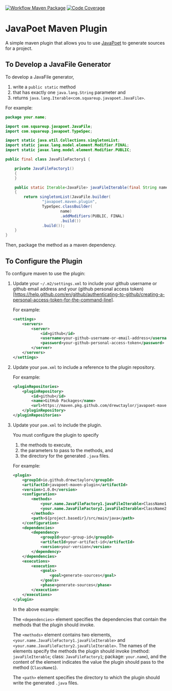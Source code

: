 [![Workflow Maven Package](https://github.com/drewctaylor/javapoet-maven-plugin/workflows/workflow-maven-package/badge.svg)](https://github.com/drewctaylor/javapoet-maven-plugin/workflows/workflow-maven-package/badge.svg)
[![Code Coverage](https://codecov.io/gh/drewctaylor/javapoet-maven-plugin/branch/master/graph/badge.svg)](https://codecov.io/gh/drewctaylor/javapoet-maven-plugin)

# JavaPoet Maven Plugin

A simple maven plugin that allows you to use [JavaPoet](https://github.com/square/javapoet) to generate sources for a project.

## To Develop a JavaFile Generator

To develop a JavaFile generator,  

1) write a `public static` method 
2) that has exactly one `java.lang.String` parameter and 
3) returns `java.lang.Iterable<com.squareup.javapoet.JavaFile>`.

For example:

```java
package your.name;

import com.squareup.javapoet.JavaFile;
import com.squareup.javapoet.TypeSpec;

import static java.util.Collections.singletonList;
import static javax.lang.model.element.Modifier.FINAL;
import static javax.lang.model.element.Modifier.PUBLIC;

public final class JavaFileFactory1 {

    private JavaFileFactory1()
    {
    }

    public static Iterable<JavaFile> javaFileIterable(final String name)
    {
        return singletonList(JavaFile.builder(
                "javapoet.maven.plugin",
                TypeSpec.classBuilder(
                        name)
                        .addModifiers(PUBLIC, FINAL)
                        .build())
                .build());
    }
}
```

Then, package the method as a maven dependency.

## To Configure the Plugin

To configure maven to use the plugin:

1) Update your `~/.m2/settings.xml` to include your github username or github email address and your (github personal access token)[https://help.github.com/en/github/authenticating-to-github/creating-a-personal-access-token-for-the-command-line].

    For example:

    ```xml
    <settings>
        <servers>
            <server>
                <id>github</id>
                <username>your-github-username-or-email-address</username>
                <password>your-github-personal-access-token</password>
            </server>
        </servers>
    </settings>
    ```

2) Update your `pom.xml` to include a reference to the plugin repository.

    For example:

    ```xml
    <pluginRepositories>
        <pluginRepository>
            <id>github</id>
            <name>GitHub Packages</name>
            <url>https://maven.pkg.github.com/drewctaylor/javapoet-maven-plugin</url>
        </pluginRepository>
    </pluginRepositories>
    ```

3) Update your `pom.xml` to include the plugin. 

    You must configure the plugin to specify
    
    1) the methods to execute,
    2) the parameters to pass to the methods, and
    3) the directory for the generated `.java` files.
    
    For example:
    
    ```xml
    <plugin>
        <groupId>io.github.drewctaylor</groupId>
        <artifactId>javapoet-maven-plugin</artifactId>
        <version>1.0.0</version>
        <configuration>
            <methods>
                <your.name.JavaFileFactory1.javaFileIterable>ClassName1</your.name.JavaFileFactory1.javaFileIterable>
                <your.name.JavaFileFactory2.javaFileIterable>ClassName2</your.name.JavaFileFactory2.javaFileIterable>
            </methods>
            <path>${project.basedir}/src/main/java</path>
        </configuration>
        <dependencies>
            <dependency>
                <groupId>your-group-id</groupId>
                <artifactId>your-artifact-id</artifactId>
                <version>your-version</version>
            </dependency>
        </dependencies>
        <executions>
            <execution>
                <goals>
                    <goal>generate-sources</goal>
                </goals>
                <phase>generate-sources</phase>
            </execution>
        </executions>
    </plugin>
    ```
    
    In the above example: 
    
    The `<dependencies>` element specifies the dependencies that contain the methods that the plugin should invoke.
    
    The `<methods>` element contains two elements, `<your.name.JavaFileFactory1.javaFileIterable>` and `<your.name.JavaFileFactory2.javaFileIterable>`. The names of the elements specify the methods the plugin should invoke (method: `javaFileIterable`; class: `JavaFileFactory1`; package: `your.name`), and the content of the element indicates the value the plugin should pass to the method (`ClassName1`). 
    
    The `<path>` element specifies the directory to which the plugin should write the generated `.java` files.
